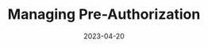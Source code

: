 ---
date: '2023-04-20'
title: "Managing Pre-Authorization"
project: corda
version: 'Corda 5.0'
menu:
  corda5:
    identifier: corda5-networks-pre-auth
    weight: 2000
    parent: corda5-networks-reg-requests
section_menu: corda5
---